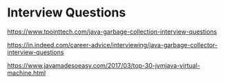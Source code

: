 # Interview Questions
https://www.tpointtech.com/java-garbage-collection-interview-questions

https://in.indeed.com/career-advice/interviewing/java-garbage-collector-interview-questions

https://www.javamadesoeasy.com/2017/03/top-30-jvmjava-virtual-machine.html
